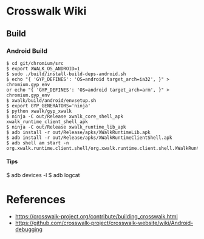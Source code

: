 # Crosswalk Wiki

## Build

### Android Build
```
$ cd git/chromium/src
$ export XWALK_OS_ANDROID=1
$ sudo ./build/install-build-deps-android.sh
$ echo "{ 'GYP_DEFINES': 'OS=android target_arch=ia32', }" > chromium.gyp_env
or echo "{ 'GYP_DEFINES': 'OS=android target_arch=arm', }" > chromium.gyp_env
$ xwalk/build/android/envsetup.sh
$ export GYP_GENERATORS='ninja'
$ python xwalk/gyp_xwalk
$ ninja -C out/Release xwalk_core_shell_apk xwalk_runtime_client_shell_apk
$ ninja -C out/Release xwalk_runtime_lib_apk
$ adb install -r out/Release/apks/XWalkRuntimeLib.apk
$ adb install -r out/Release/apks/XWalkRuntimeClientShell.apk
$ adb shell am start -n org.xwalk.runtime.client.shell/org.xwalk.runtime.client.shell.XWalkRuntimeClientShellActivity
```
#### Tips
$ adb devices -l
$ adb logcat

# References
* https://crosswalk-project.org/contribute/building_crosswalk.html
* https://github.com/crosswalk-project/crosswalk-website/wiki/Android-debugging

